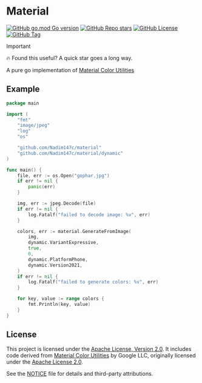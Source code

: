 # Material

[![GitHub go.mod Go version](https://img.shields.io/github/go-mod/go-version/Nadim147c/material?style=for-the-badge&logo=go&labelColor=11140F&color=BBE9AA)](https://pkg.go.dev/github.com/Nadim147c/material)
[![GitHub Repo stars](https://img.shields.io/github/stars/Nadim147c/material?style=for-the-badge&logo=github&labelColor=11140F&color=BBE9AA)](https://github.com/Nadim147c/material)
[![GitHub License](https://img.shields.io/github/license/Nadim147c/material?style=for-the-badge&logo=gplv3&labelColor=11140F&color=BBE9AA)](./LICENSE)
[![GitHub Tag](https://img.shields.io/github/v/tag/Nadim147c/material?include_prereleases&sort=semver&style=for-the-badge&logo=git&labelColor=11140F&color=BBE9AA)](https://github.com/Nadim147c/material/tags)

> [!IMPORTANT]
> 🔥 Found this useful? A quick star goes a long way.

A pure go implementation of [Material Color Utilities](https://github.com/material-foundation/material-color-utilities)

## Example

```go
package main

import (
	"fmt"
	"image/jpeg"
	"log"
	"os"

	"github.com/Nadim147c/material"
	"github.com/Nadim147c/material/dynamic"
)

func main() {
	file, err := os.Open("gophar.jpg")
	if err != nil {
		panic(err)
	}

	img, err := jpeg.Decode(file)
	if err != nil {
		log.Fatalf("failed to decode image: %v", err)
	}

	colors, err := material.GenerateFromImage(
		img,
		dynamic.VariantExpressive,
		true,
		0,
		dynamic.PlatformPhone,
		dynamic.Version2021,
	)
	if err != nil {
		log.Fatalf("failed to generate colors: %v", err)
	}

	for key, value := range colors {
		fmt.Println(key, value)
	}
}
```

## License

This project is licensed under the [Apache License, Version 2.0](./LICENSE). It
includes code derived from
[Material Color Utilities](https://github.com/material-foundation/material-color-utilities)
by Google LLC, originally licensed under the
[Apache License 2.0](https://www.apache.org/licenses/LICENSE-2.0).

See the [NOTICE](./NOTICE) file for details and third-party attributions.
